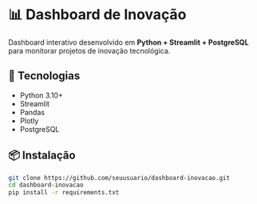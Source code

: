 # 📊 Dashboard de Inovação

Dashboard interativo desenvolvido em **Python + Streamlit + PostgreSQL** para monitorar projetos de inovação tecnológica.

## 🚀 Tecnologias
- Python 3.10+
- Streamlit
- Pandas
- Plotly
- PostgreSQL

## 📦 Instalação
```bash
git clone https://github.com/seuusuario/dashboard-inovacao.git
cd dashboard-inovacao
pip install -r requirements.txt
